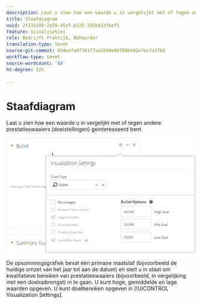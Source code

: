 ```yaml
---
description: Laat u zien hoe een waarde u in vergelijkt met of tegen andere prestatieswaaiers (doelstellingen) geinteresseerd bent.
title: Staafdiagram
uuid: 2f133189-2a50-45af-b225-7d2b433fbef5
feature: Visualisaties
role: Bedrijfs Praktijk, Beheerder
translation-type: tm+mt
source-git-commit: 894ee7a8f761f7aa2590e06708be82e7ecfa3f6d
workflow-type: tm+mt
source-wordcount: '88'
ht-degree: 12%

---
```



# Staafdiagram

Laat u zien hoe een waarde u in vergelijkt met of tegen andere prestatieswaaiers (doelstellingen) geinteresseerd bent.

![](assets/bullet-image.png)

De opsommingsgrafiek bevat één primaire maatstaf (bijvoorbeeld de huidige omzet van het jaar tot aan de datum) en stelt u in staat om kwalitatieve bereiken van prestatieswaaiers (bijvoorbeeld, in vergelijking met een doelopbrengst) in te gaan. U kunt hoge, gemiddelde en lage waarden opgeven. U kunt doelbereiken opgeven in [!UICONTROL Visualization Settings].
